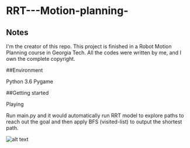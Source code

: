 # RRT---Motion-planning-

## Notes
I'm the creator of this repo. This project is finished in a Robot Motion Planning course in Georgia Tech. All the codes were written by me, and I own the complete copyright.

##Environment

Python 3.6
Pygame


##Getting started

Playing

Run main.py and it would automatically run RRT model to explore paths to reach out the goal and then apply BFS (visited-list) to output the shortest path. 

![alt text](https://github.com/Yannibigeyes/RRT---Motion-planning-/blob/main/RRT_50Hz.jpeg)
